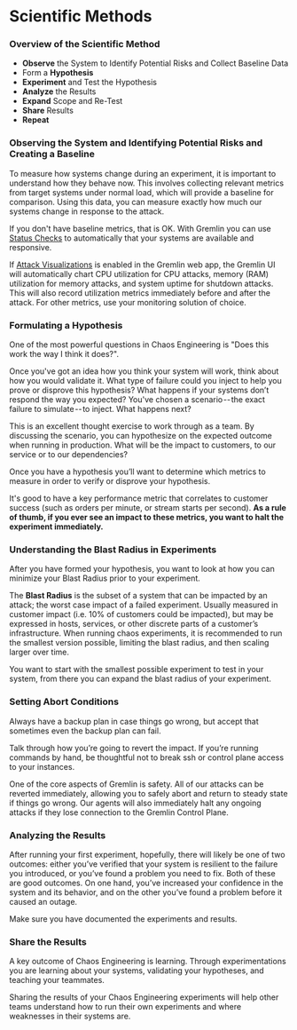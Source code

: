 # Scientific Methods

### Overview of the Scientific Method

* **Observe** the System to Identify Potential Risks and Collect Baseline Data
* Form a **Hypothesis**
* **Experiment** and Test the Hypothesis
* **Analyze** the Results
* **Expand** Scope and Re-Test
* **Share** Results
* **Repeat**

### Observing the System and Identifying Potential Risks and Creating a Baseline

To measure how systems change during an experiment, it is important to understand how they behave now. This involves collecting relevant metrics from  target systems under normal load, which will provide a baseline for comparison. Using this data, you can measure exactly how much our systems change in response to the attack.

If you don't have baseline metrics, that is OK. With Gremlin you can use [Status Checks](https://www.gremlin.com/docs/scenarios/status-checks/) to automatically that your systems are available and responsive.&#x20;

If [Attack Visualizations](https://www.gremlin.com/docs/infrastructure-layer/attacks/#monitor-attacks-in-real-time) is enabled in the Gremlin web app, the Gremlin UI will automatically chart CPU utilization for CPU attacks, memory (RAM) utilization for memory attacks, and system uptime for shutdown attacks. This will also record utilization metrics immediately before and after the attack. For other metrics, use your monitoring solution of choice.

### Formulating a Hypothesis

One of the most powerful questions in Chaos Engineering is "Does this work the way I think it does?".&#x20;

Once you've got an idea how you think your system will work, think about how you would validate it. What type of failure could you inject to help you prove or disprove this hypothesis? What happens if your systems don’t respond the way you expected? You've chosen a scenario -- the exact failure to simulate -- to inject. What happens next?&#x20;

This is an excellent thought exercise to work through as a team. By discussing the scenario, you can hypothesize on the expected outcome when running in production. What will be the impact to customers, to our service or to our dependencies?

Once you have a hypothesis you’ll want to determine which metrics to measure in order to verify or disprove your hypothesis.&#x20;

It's good to have a key performance metric that correlates to customer success (such as orders per minute, or stream starts per second). **As a rule of thumb, if you ever see an impact to these metrics, you want to halt the experiment immediately.**

### Understanding the Blast Radius in Experiments

After you have formed your hypothesis, you want to look at how you can minimize your Blast Radius prior to your experiment.

The **Blast Radius** is the subset of a system that can be impacted by an attack; the worst case impact of a failed experiment. Usually measured in customer impact (i.e. 10% of customers could be impacted), but may be expressed in hosts, services, or other discrete parts of a customer’s infrastructure. When running chaos experiments, it is recommended to run the smallest version possible, limiting the blast radius, and then scaling larger over time.

You want to start with the smallest possible experiment to test in your system, from there you can expand the blast radius of your experiment.

### Setting Abort Conditions

Always have a backup plan in case things go wrong, but accept that sometimes even the backup plan can fail.&#x20;

Talk through how you’re going to revert the impact. If you’re running commands by hand, be thoughtful not to break ssh or control plane access to your instances.

One of the core aspects of Gremlin is safety. All of our attacks can be reverted immediately, allowing you to safely abort and return to steady state if things go wrong. Our agents will also immediately halt any ongoing attacks if they lose connection to the Gremlin Control Plane.

### Analyzing the Results

After running your first experiment, hopefully, there will likely be one of two outcomes: either you’ve verified that your system is resilient to the failure you introduced, or you’ve found a problem you need to fix. Both of these are good outcomes. On one hand, you’ve increased your confidence in the system and its behavior, and on the other you’ve found a problem before it caused an outage.

Make sure you have documented the experiments and results.

### Share the Results

A key outcome of Chaos Engineering is learning. Through experimentations you are learning about your systems, validating your hypotheses, and teaching your teammates.&#x20;

Sharing the results of your Chaos Engineering experiments will help other teams understand how to run their own experiments and where weaknesses in their systems are.
